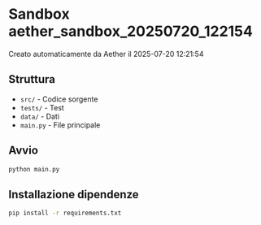 # Sandbox aether_sandbox_20250720_122154

Creato automaticamente da Aether il 2025-07-20 12:21:54

## Struttura
- `src/` - Codice sorgente
- `tests/` - Test
- `data/` - Dati
- `main.py` - File principale

## Avvio
```bash
python main.py
```

## Installazione dipendenze
```bash
pip install -r requirements.txt
```
